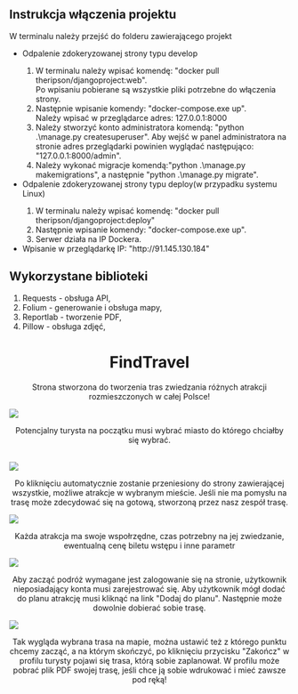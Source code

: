 <h2>Instrukcja włączenia projektu</h2>
<p>W terminalu należy przejść do folderu zawierającego projekt</p>
<ul>
  <li>Odpalenie zdokeryzowanej strony typu develop</li>
    <ol>
      <li>W terminalu należy wpisać komendę: "docker pull theripson/djangoproject:web".<br>
      Po wpisaniu pobierane są wszystkie pliki potrzebne do włączenia strony.
      </li>
      <li>Następnie wpisanie komendy: "docker-compose.exe up".<br>
      Należy wpisać w przeglądarce adres: 127.0.0.1:8000</li>
      <li>Należy stworzyć konto administratora komendą: "python .\manage.py createsuperuser". Aby wejść w panel administratora na stronie adres przeglądarki powinien wyglądać następująco: "127.0.0.1:8000/admin". </li>
      <li>Należy wykonać migracje komendą:"python .\manage.py makemigrations", a następnie "python .\manage.py migrate".</li>
    </ol>
  <li>Odpalenie zdokeryzowanej strony typu deploy(w przypadku systemu Linux)</li>
    <ol>
      <li>W terminalu należy wpisać komendę: "docker pull theripson/djangoproject:deploy"</li>
      <li>Następnie wpisanie komendy: "docker-compose.exe up".</li>
      <li>Serwer działa na IP Dockera. </li>
    </ol>
  <li>Wpisanie w przeglądarkę IP: "http://91.145.130.184"</li>
</ul>
<h2>Wykorzystane biblioteki</h2>
<ol>
  <li>Requests - obsługa API,</li>
  <li>Folium - generowanie i obsługa mapy,</li>
  <li>Reportlab - tworzenie PDF,</li>
  <li>Pillow - obsługa zdjęć,</li>
</ol>
<h1 align="center">FindTravel<br></h1>
<p align="center">Strona stworzona do tworzenia tras zwiedzania różnych atrakcji rozmieszczonych w całej Polsce!</p>
<img src="https://user-images.githubusercontent.com/100869542/174655743-d1206cd0-e7e0-474c-8378-9cf5cf7ec6b0.png"></img>
<p align="center">Potencjalny turysta na początku musi wybrać miasto do którego chciałby się wybrać.</p><br>
<img src="https://user-images.githubusercontent.com/100869542/174656097-a2013ca2-b877-4b2a-9f90-251c223cabd8.png"></img>
<p align="center">Po kliknięciu automatycznie zostanie przeniesiony do strony zawierającej wszystkie, możliwe atrakcje w wybranym mieście. Jeśli nie ma pomysłu na trasę może zdecydować się na gotową, stworzoną przez nasz zespół trasę.</p>
<img src="https://user-images.githubusercontent.com/100869542/174656425-d77bce73-7a7f-434c-9579-26fde9e369c4.png"></img>
<p align="center">Każda atrakcja ma swoje wspołrzędne, czas potrzebny na jej zwiedzanie, ewentualną cenę biletu wstępu i inne parametr</p>
<img src="https://user-images.githubusercontent.com/100869542/174657020-f815702d-1681-482d-a775-c2577aa2f049.png"></img>
<p align="center">Aby zacząć podróż wymagane jest zalogowanie się na stronie, użytkownik nieposiadający konta musi zarejestrować się. Aby użytkownik mógł dodać do planu atrakcję musi kliknąć na link "Dodaj do planu". Następnie może dowolnie dobierać sobie trasę.</p>
<img src="https://user-images.githubusercontent.com/100869542/174658707-019b413b-04f7-4c03-97c5-06af63e7f59a.png"></img>
<p align="center">Tak wygląda wybrana trasa na mapie, można ustawić też z którego punktu chcemy zacząć, a na którym skończyć, po kliknięciu przycisku "Zakończ" w profilu turysty pojawi się trasa, którą sobie zaplanował. W profilu może pobrać plik PDF swojej trasę, jeśli chce ją sobie wdrukować i mieć zawsze pod ręką!</p>


